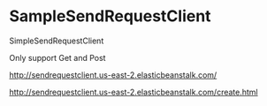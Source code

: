 # SampleSendRequestClient
SimpleSendRequestClient

Only support Get and Post

http://sendrequestclient.us-east-2.elasticbeanstalk.com/

http://sendrequestclient.us-east-2.elasticbeanstalk.com/create.html
